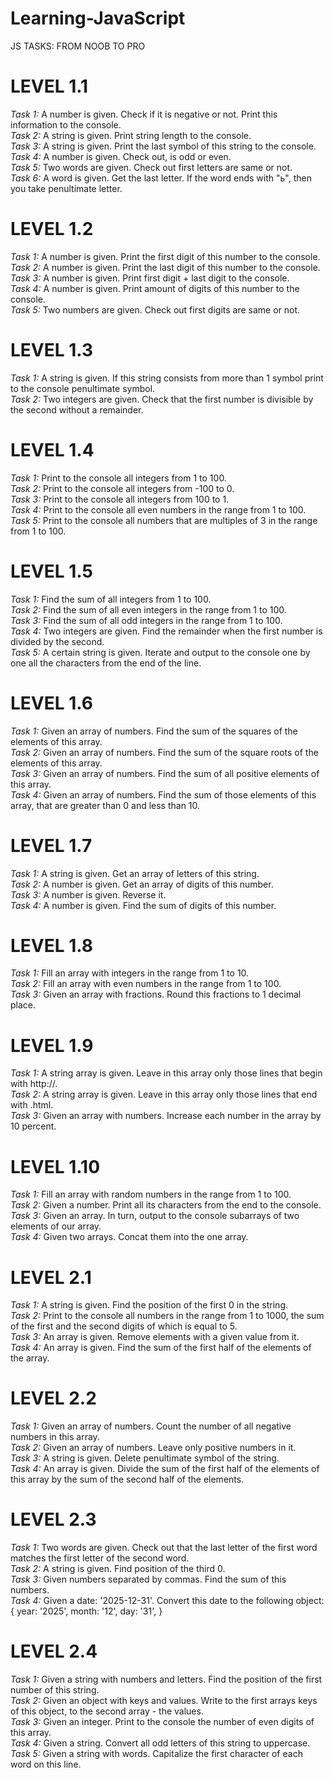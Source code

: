 # Learning-JavaScript

JS TASKS: FROM NOOB TO PRO

# LEVEL 1.1

_Task 1:_ A number is given. Check if it is negative or not. Print this information to the console.  
_Task 2:_ A string is given. Print string length to the console.  
_Task 3:_ A string is given. Print the last symbol of this string to the console.  
_Task 4:_ A number is given. Check out, is odd or even.  
_Task 5:_ Two words are given. Check out first letters are same or not.  
_Task 6:_ A word is given. Get the last letter. If the word ends with "ь", then you take penultimate letter.

# LEVEL 1.2

_Task 1:_ A number is given. Print the first digit of this number to the console.  
_Task 2:_ A number is given. Print the last digit of this number to the console.  
_Task 3:_ A number is given. Print first digit + last digit to the console.  
_Task 4:_ A number is given. Print amount of digits of this number to the console.  
_Task 5:_ Two numbers are given. Check out first digits are same or not.

# LEVEL 1.3

_Task 1:_ A string is given. If this string consists from more than 1 symbol print to the console penultimate symbol.  
_Task 2:_ Two integers are given. Check that the first number is divisible by the second without a remainder.

# LEVEL 1.4

_Task 1:_ Print to the console all integers from 1 to 100.  
_Task 2:_ Print to the console all integers from -100 to 0.  
_Task 3:_ Print to the console all integers from 100 to 1.  
_Task 4:_ Print to the console all even numbers in the range from 1 to 100.  
_Task 5:_ Print to the console all numbers that are multiples of 3 in the range from 1 to 100.

# LEVEL 1.5

_Task 1:_ Find the sum of all integers from 1 to 100.  
_Task 2:_ Find the sum of all even integers in the range from 1 to 100.  
_Task 3:_ Find the sum of all odd integers in the range from 1 to 100.  
_Task 4:_ Two integers are given. Find the remainder when the first number is divided by the second.  
_Task 5:_ A certain string is given. Iterate and output to the console one by one all the characters from the end of the line.

# LEVEL 1.6

_Task 1:_ Given an array of numbers. Find the sum of the squares of the elements of this array.  
_Task 2:_ Given an array of numbers. Find the sum of the square roots of the elements of this array.  
_Task 3:_ Given an array of numbers. Find the sum of all positive elements of this array.  
_Task 4:_ Given an array of numbers. Find the sum of those elements of this array, that are greater than 0 and less than 10.

# LEVEL 1.7

_Task 1:_ A string is given. Get an array of letters of this string.  
_Task 2:_ A number is given. Get an array of digits of this number.  
_Task 3:_ A number is given. Reverse it.  
_Task 4:_ A number is given. Find the sum of digits of this number.

# LEVEL 1.8

_Task 1:_ Fill an array with integers in the range from 1 to 10.  
_Task 2:_ Fill an array with even numbers in the range from 1 to 100.  
_Task 3:_ Given an array with fractions. Round this fractions to 1 decimal place.

# LEVEL 1.9

_Task 1:_ A string array is given. Leave in this array only those lines that begin with http://.  
_Task 2:_ A string array is given. Leave in this array only those lines that end with .html.  
_Task 3:_ Given an array with numbers. Increase each number in the array by 10 percent.

# LEVEL 1.10

_Task 1:_ Fill an array with random numbers in the range from 1 to 100.  
_Task 2:_ Given a number. Print all its characters from the end to the console.  
_Task 3:_ Given an array. In turn, output to the console subarrays of two elements of our array.  
_Task 4:_ Given two arrays. Concat them into the one array.

# LEVEL 2.1

_Task 1:_ A string is given. Find the position of the first 0 in the string.  
_Task 2:_ Print to the console all numbers in the range from 1 to 1000, the sum of the first and the second digits of which is equal to 5.  
_Task 3:_ An array is given. Remove elements with a given value from it.  
_Task 4:_ An array is given. Find the sum of the first half of the elements of the array.

# LEVEL 2.2

_Task 1:_ Given an array of numbers. Count the number of all negative numbers in this array.  
_Task 2:_ Given an array of numbers. Leave only positive numbers in it.  
_Task 3:_ A string is given. Delete penultimate symbol of the string.  
_Task 4:_ An array is given. Divide the sum of the first half of the elements of this array by the sum of the second half of the elements.

# LEVEL 2.3

_Task 1:_ Two words are given. Check out that the last letter of the first word matches the first letter of the second word.  
_Task 2:_ A string is given. Find position of the third 0.  
_Task 3:_ Given numbers separated by commas. Find the sum of this numbers.  
_Task 4:_ Given a date: '2025-12-31'. Convert this date to the following object: {
year: '2025',
month: '12',
day: '31',
}

# LEVEL 2.4

_Task 1:_ Given a string with numbers and letters. Find the position of the first number of this string.  
_Task 2:_ Given an object with keys and values. Write to the first arrays keys of this object, to the second array - the values.  
_Task 3:_ Given an integer. Print to the console the number of even digits of this array.  
_Task 4:_ Given a string. Convert all odd letters of this string to uppercase.  
_Task 5:_ Given a string with words. Capitalize the first character of each word on this line.
